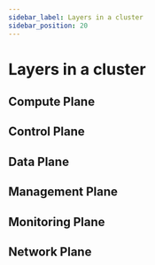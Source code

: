 ```yaml
---
sidebar_label: Layers in a cluster
sidebar_position: 20
---
```


# Layers in a cluster

## Compute Plane
## Control Plane
## Data Plane
## Management Plane
## Monitoring Plane
## Network Plane

